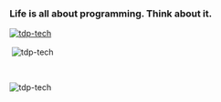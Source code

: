 <h3 align="left">Life is all about programming. Think about it.</h3>

<p align="left"> <a align="center" href="https://github.com/ryo-ma/github-profile-trophy"><img src="https://github-profile-trophy.vercel.app/?username=tdp-tech&margin-w=15&theme=onestar&rank=SECRET&rank=SSS&rank=SS&rank=S&rank=AAA&rank=AA&rank=A&rank=B" alt="tdp-tech"/></a> </p>

<p>&nbsp;<img align="center" src="https://github-readme-stats.vercel.app/api?username=tdp-tech&theme=tokyonight&show_icons=true&locale=en" alt="tdp-tech" /></p>
<br>
<p><img align="center" src="https://github-readme-stats.vercel.app/api/top-langs?username=tdp-tech&theme=tokyonight&show_icons=true&locale=en&layout=compact" alt="tdp-tech" /></p>
